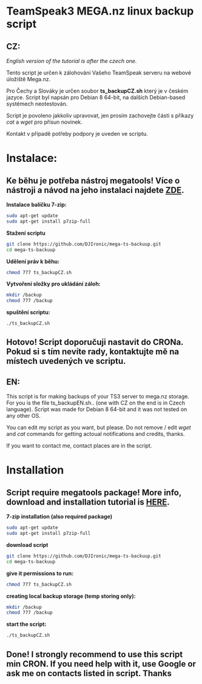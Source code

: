 # TeamSpeak3 MEGA.nz linux backup script

## CZ:
_English version of the tutorial is after the czech one._

Tento script je určen k zálohování Vašeho TeamSpeak serveru na webové úložiště Mega.nz.

Pro Čechy a Slováky je určen soubor __ts_backupCZ.sh__ který je v českém jazyce. Script byl napsán pro Debian 8 64-bit, na dalších Debian-based systémech neotestován.

Script je povoleno jakkoliv upravovat, jen  prosím zachovejte části s příkazy _cat_ a _wget_ pro přísun novinek.

Kontakt v případě potřeby podpory je uveden ve scriptu.

# Instalace:
## Ke běhu je potřeba nástroj megatools! Více o nástroji a návod na jeho instalaci najdete [ZDE](https://github.com/megous/megatools).

__Instalace balíčku 7-zip:__
```sh
sudo apt-get update
sudo apt-get install p7zip-full
```
__Stažení scriptu__
```sh
git clone https://github.com/DJIronic/mega-ts-backuup.git
cd mega-ts-backuup
```
__Udělení práv k běhu:__
```sh
chmod 777 ts_backupCZ.sh
```
__Vytvoření složky pro ukládání záloh:__
```sh
mkdir /backup
chmod 777 /backup
```
__spuštění scriptu:__
```sh
./ts_backupCZ.sh
```
## Hotovo! Script doporučuji nastavit do CRONa. Pokud si s tím nevíte rady, kontaktujte mě na místech uvedených ve scriptu.

## EN:
This script is for making backups of your TS3 server to mega.nz storage.
For you is the file ts_backupEN.sh.. (one with CZ on the end is in Czech language). Script was made for Debian 8 64-bit and it was not tested on any other OS.
 
 You can edit my script as you want, but please. Do not remove / edit _wget_ and _cat_ commands for getting actoual notifications and credits, thanks.
 
If you want to contact me, contact places are in the script.

 # Installation 
 ## Script require megatools package! More info, download and installation tutorial is [HERE](https://github.com/megous/megatools).
 
__7-zip installation (also required package)__
```sh
sudo apt-get update
sudo apt-get install p7zip-full
```
__download script__
```sh
git clone https://github.com/DJIronic/mega-ts-backuup.git
cd mega-ts-backuup
```
__give it permissions to run:__
```sh
chmod 777 ts_backupCZ.sh
```
__creating local backup storage (temp storing only):__
```sh
mkdir /backup
chmod 777 /backup
```
__start the script:__
```sh
./ts_backupCZ.sh
```
 ## Done! I strongly recommend to use this script min CRON. If you need help with it, use Google or ask me on contacts listed in script. Thanks
 
